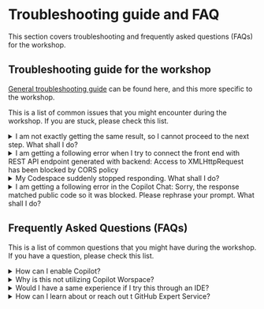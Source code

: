 # Troubleshooting guide and FAQ

This section covers troubleshooting and frequently asked questions (FAQs) for the workshop.

## Troubleshooting guide for the workshop

[General troubleshooting guide](https://docs.github.com/en/copilot/using-github-copilot/troubleshooting-github-copilot) can be found here, and this more specific to the workshop.

This is a list of common issues that you might encounter during the workshop. If you are stuck, please check this list.

<details>
  <summary>I am not exactly getting the same result, so I cannot proceed to the next step. What shall I do?</summary>
  We put the section together at the end in a way that you can copy-and-paste the code if you want to follow along. If you are not getting the same result, please check the section where you can copy-and-paste the code.
</details>

<details>
  <summary>I am getting a following error when I try to connect the front end with REST API endpoint generated with backend: Access to XMLHttpRequest has been blocked by CORS policy</summary>
  This is a common issue when you are trying to connect the front end with the REST API endpoint. Codespace almost exclusively through VS Code and things like port-forwarding work a lot better. Although you can follow the steps in the workshop, you might find it much easier to switch to your local environment through VS Code. If you are still having issues, please reach out to the GitHub.
</details>

<details>
  <summary>My Codespace suddenly stopped responding. What shall I do?</summary>
  You can stop the Codespace and start it again. If you are still having issues, please reach out to the GitHub.
</details>

<details>
  <summary>I am getting a following error in the Copilot Chat: Sorry, the response matched public code so it was blocked. Please rephrase your prompt. What shall I do?</summary>
  This is a common issue when you are trying to get the code from the Copilot Chat. You can try to rephrase your prompt. If you are still having issues, please reach out to the GitHub.
</details>

## Frequently Asked Questions (FAQs)

This is a list of common questions that you might have during the workshop. If you have a question, please check this list.


<details>
  <summary>How can I enable Copilot?</summary>
  For the workshop, it should be already enabled. If you need any help, please reach out to the GitHub Expert Service team.
</details>

<details>
  <summary>Why is this not utilizing Copilot Worspace?</summary>
  Copilot Workspace is a new GitHub feature that helps to bootstrap a lot of boilerplate codes and generating resources within the repository. We could have started with **Copilot Workspace** but we wanted to show you how to use Copilot in a more traditional way. If you are interested in learning more about Copilot Workspace, please check out the documentation:https://docs.github.com/en/copilot/using-github-copilot/using-github-copilot-workspace.
</details>

<details>
  <summary>Would I have a same experience if I try this through an IDE?</summary>
  For the most part, yes. Codespace uses the same editor as Visual Studio Code, so you should have the same experience. However, there are some features that are only available in Codespace, such as the ability to run the code in the cloud. And you might encounter issue with CORS. If you are having issues, please reach out to the GitHub.
</details>

<details>
  <summary>How can I learn about or reach out t GitHub Expert Service?</summary>
  Please visit the following website to find out more about GitHub Expert Service: https://github.com/services
</details>

